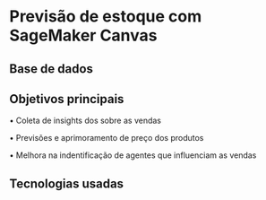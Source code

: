 # Previsão de estoque com SageMaker Canvas

## Base de dados



## Objetivos principais
• Coleta de insights dos sobre as vendas

• Previsões e aprimoramento de preço dos produtos 

• Melhora na indentificação de agentes que influenciam as vendas

## Tecnologias usadas




